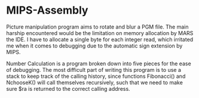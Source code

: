 # MIPS-Assembly

Picture manipulation program aims to rotate and blur a PGM file. The main harship encountered would be the limitation on memory
allocation by MARS the IDE. I have to allocate a single byte for each integer read, which irritated me when it comes to 
debugging due to the automatic sign extension by MIPS.

Number Calculation is a program broken down into five pieces for the ease of debugging. The most difficult part of writing this
program is to use a stack to keep track of the calling history, since functions Fibonacci() and NchooseK() will call themselves
recursively, such that we need to make sure $ra is returned to the correct calling address. 
